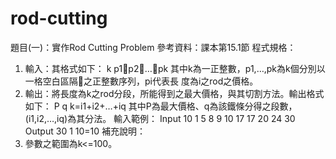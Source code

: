 # rod-cutting
題目(一)：實作Rod Cutting Problem
參考資料：課本第15.1節
程式規格：
1. 輸入：其格式如下：
k
p1p2…pk
其中k為一正整數，p1,…,pk為k個分別以一格空白區隔之正整數序列，pi代表長
度為i之rod之價格。
2. 輸出：將長度為k之rod分段，所能得到之最大價格，與其切割方法。輸出格式
如下：
P
q
k=i1+i2+…+iq
其中P為最大價格、q為該鐵條分得之段數，(i1,i2,…,iq)為其分法。
輸入範例：
Input
10
1 5 8 9 10 17 17 20 24 30
Output
30
1
10=10
補充說明：
1. 參數之範圍為k<=100。
